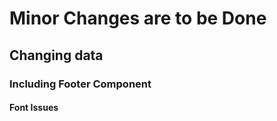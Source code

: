 <h1>Minor Changes are to be Done</h1>
<h2>Changing data</h2>
<h3>Including Footer Component</h3>
<h4>Font Issues</h4>
